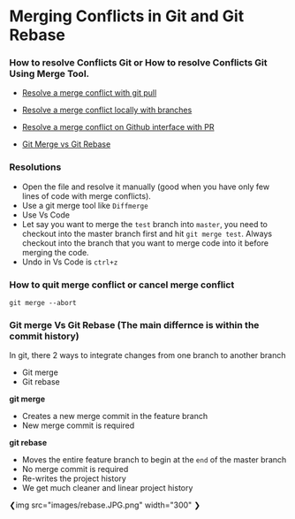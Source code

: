 # Merging Conflicts in Git and Git Rebase

### How to resolve Conflicts Git or How to resolve Conflicts Git Using Merge Tool.
- [Resolve a merge conflict with git pull](https://www.youtube.com/watch?v=__cR7uPBOIk)

- [Resolve a merge conflict locally with branches](https://www.youtube.com/watch?v=xNVM5UxlFSA)

- [Resolve a merge conflict on Github interface with PR](https://www.youtube.com/watch?v=JtIX3HJKwfo)

- [Git Merge vs Git Rebase](https://www.youtube.com/watch?v=KWAZl2QHC44)

### Resolutions
- Open the file and resolve it manually (good when you have only few lines of code with merge conflicts).
- Use a git merge tool like `Diffmerge` 
- Use Vs Code 
- Let say you want to merge the `test` branch into `master`, you need to checkout into the master branch first and hit `git merge test`. Always checkout into the branch that you want to merge code into it before merging the code.
- Undo in Vs Code is `ctrl+z`

### How to quit merge conflict or cancel merge conflict
```
git merge --abort
```

### Git merge Vs Git Rebase (The main differnce is within the commit history)
In git, there 2 ways to integrate changes from one branch to another branch
- Git merge
- Git rebase

**git merge**
- Creates a new merge commit in the feature branch 
- New merge commit is required

**git rebase**
- Moves the entire feature branch to begin at the `end` of the master branch
- No merge commit is required
- Re-writes the project history
- We get much cleaner and linear project history

❮img src="images/rebase.JPG.png" width="300" ❯